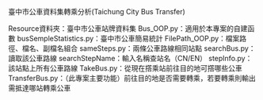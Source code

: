 臺中市公車資料集轉乘分析(Taichung City Bus Transfer)


Resource資料夾：臺中市公車站牌資料集
Bus_OOP.py：適用於本專案的自建函數
busSempleStatistics.py：臺中市公車簡易統計
FilePath_OOP.py：檔案路徑、檔名、副檔名組合
sameSteps.py：兩條公車路線相同站點
searchBus.py：讀取該公車路線
searchStepName：輸入名稱查站名（CN/EN）
stepInfo.py：該站點上所有公車路線
TakeBus.py：從現在撘乘站前往目的地可撘哪些公車
TransferBus.py：（此專案主要功能）前往目的地是否需要轉乘，若要轉乘則輸出需抵達哪站轉乘公車
